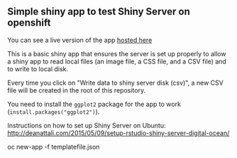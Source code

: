 ## Simple shiny app to test Shiny Server on openshift

You can see a live version of the app [hosted here](https://daattali.com/shiny/simple-shiny-test-bcgov/)

This is a basic shiny app that ensures the server is set up properly to allow a shiny app to read local files (an image file, a CSS file, and a CSV file) and to write to local disk.

Every time you click on "Write data to shiny server disk (csv)", a new CSV file will be created in the root of this repository.

You need to install the `ggplot2` package for the app to work (`install.packages("ggplot2")`).

Instructions on how to set up Shiny Server on Ubuntu: http://deanattali.com/2015/05/09/setup-rstudio-shiny-server-digital-ocean/


oc new-app -f templatefile.json

